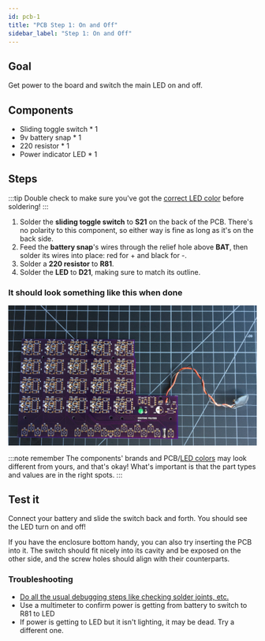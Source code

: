 ```yaml
---
id: pcb-1
title: "PCB Step 1: On and Off"
sidebar_label: "Step 1: On and Off"
---
```


## Goal

Get power to the board and switch the main LED on and off.

## Components

- Sliding toggle switch \* 1
- 9v battery snap \* 1
- 220 resistor \* 1
- Power indicator LED \* 1

## Steps

:::tip
Double check to make sure you've got the [correct LED color](pcb-0#leds) before soldering!
:::

1. Solder the **sliding toggle switch** to **S21** on the back of the PCB. There's no polarity to this component, so either way is fine as long as it's on the back side.
2. Feed the **battery snap**'s wires through the relief hole above **BAT**, then solder its wires into place: red for + and black for -.
3. Solder a **220 resistor** to **R81**.
4. Solder the **LED** to **D21**, making sure to match its outline.

### It should look something like this when done

[![It should look something like this when done](/img/pcb-1.jpg)](/img/pcb-1.jpg)

:::note remember
The components' brands and PCB/[LED colors](pcb-0#leds) may look different from yours, and that's okay! What's important is that the part types and values are in the right spots.
:::

## Test it

Connect your battery and slide the switch back and forth. You should see the LED turn on and off!

If you have the enclosure bottom handy, you can also try inserting the PCB into it. The switch should fit nicely into its cavity and be exposed on the other side, and the screw holes should align with their counterparts.

### Troubleshooting

- [Do all the usual debugging steps like checking solder joints, etc.](debugging)
- Use a multimeter to confirm power is getting from battery to switch to R81 to LED
- If power is getting to LED but it isn't lighting, it may be dead. Try a different one.
